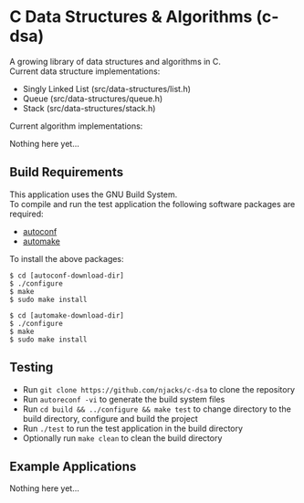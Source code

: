 # C Data Structures & Algorithms (c-dsa)

A growing library of data structures and algorithms in C.  
Current data structure implementations:

* Singly Linked List (src/data-structures/list.h)
* Queue (src/data-structures/queue.h)
* Stack (src/data-structures/stack.h)

Current algorithm implementations:

Nothing here yet...

## Build Requirements

This application uses the GNU Build System.  
To compile and run the test application the following software packages are required:

* [autoconf](http://ftp.gnu.org/gnu/autoconf/)
* [automake](http://ftp.gnu.org/gnu/automake/)

To install the above packages:

	$ cd [autoconf-download-dir]
	$ ./configure
	$ make
	$ sudo make install

	$ cd [automake-download-dir]
	$ ./configure
	$ make
	$ sudo make install	

## Testing 

* Run `git clone https://github.com/njacks/c-dsa` to clone the repository
* Run `autoreconf -vi` to generate the build system files
* Run `cd build && ../configure && make test` to change directory to the build directory, configure and build the project
* Run `./test` to run the test application in the build directory
* Optionally run `make clean` to clean the build directory

## Example Applications

Nothing here yet...